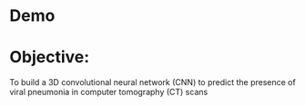 # Demo
<h1>Objective:</h1>
<p>To build a 3D convolutional neural network (CNN) to predict the presence of viral pneumonia in computer tomography (CT) scans</p>

